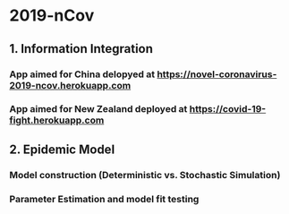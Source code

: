# 2019-nCov

## 1. Information Integration
###   App aimed for China delopyed at https://novel-coronavirus-2019-ncov.herokuapp.com
###   App aimed for New Zealand deployed at https://covid-19-fight.herokuapp.com

## 2. Epidemic Model
###   Model construction (Deterministic vs. Stochastic Simulation)
###   Parameter Estimation and model fit testing

